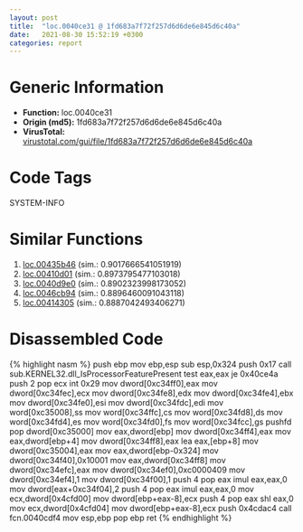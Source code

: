 ```yaml
---
layout: post
title:  "loc.0040ce31 @ 1fd683a7f72f257d6d6de6e845d6c40a"
date:   2021-08-30 15:52:19 +0300
categories: report
---
```


# Generic Information
- **Function:** loc.0040ce31
- **Origin (md5):** 1fd683a7f72f257d6d6de6e845d6c40a
- **VirusTotal:** [virustotal.com/gui/file/1fd683a7f72f257d6d6de6e845d6c40a][virustotal_ref]

# Code Tags
<span class="tag" id="SYSTEM-INFO">SYSTEM-INFO</span>


# Similar Functions

1. [loc.00435b46][similar_1_ref] (sim.: 0.9017666541051919)
2. [loc.00410d01][similar_2_ref] (sim.: 0.8973795477103018)
3. [loc.0040d9e0][similar_3_ref] (sim.: 0.8902323998173052)
4. [loc.0046cb94][similar_4_ref] (sim.: 0.8896460091043118)
5. [loc.00414305][similar_5_ref] (sim.: 0.8887042493406271)


# Disassembled Code

{% highlight nasm %}
push ebp
mov ebp,esp
sub esp,0x324
push 0x17
call sub.KERNEL32.dll_IsProcessorFeaturePresent
test eax,eax
je 0x40ce4a
push 2
pop ecx
int 0x29
mov dword[0xc34ff0],eax
mov dword[0xc34fec],ecx
mov dword[0xc34fe8],edx
mov dword[0xc34fe4],ebx
mov dword[0xc34fe0],esi
mov dword[0xc34fdc],edi
mov word[0xc35008],ss
mov word[0xc34ffc],cs
mov word[0xc34fd8],ds
mov word[0xc34fd4],es
mov word[0xc34fd0],fs
mov word[0xc34fcc],gs
pushfd 
pop dword[0xc35000]
mov eax,dword[ebp]
mov dword[0xc34ff4],eax
mov eax,dword[ebp+4]
mov dword[0xc34ff8],eax
lea eax,[ebp+8]
mov dword[0xc35004],eax
mov eax,dword[ebp-0x324]
mov dword[0xc34f40],0x10001
mov eax,dword[0xc34ff8]
mov dword[0xc34efc],eax
mov dword[0xc34ef0],0xc0000409
mov dword[0xc34ef4],1
mov dword[0xc34f00],1
push 4
pop eax
imul eax,eax,0
mov dword[eax+0xc34f04],2
push 4
pop eax
imul eax,eax,0
mov ecx,dword[0x4cfd00]
mov dword[ebp+eax-8],ecx
push 4
pop eax
shl eax,0
mov ecx,dword[0x4cfd04]
mov dword[ebp+eax-8],ecx
push 0x4cdac4
call fcn.0040cdf4
mov esp,ebp
pop ebp
ret 
{% endhighlight %}


[similar_1_ref]: /report/loc.00435b46@d96761eb00d2d97e2b6f5ffffed0b46a
[similar_2_ref]: /report/loc.00410d01@22e4fd0c4b1c614e2ac3f6bd9999bcbd
[similar_3_ref]: /report/loc.0040d9e0@64e5091c15839d4b2093890f73869f28
[similar_4_ref]: /report/loc.0046cb94@2fcce874fb2a3a396274d2df89c397e3
[similar_5_ref]: /report/loc.00414305@d32515577b2cd57bf3dd6c5e3c37e219
[virustotal_ref]: https://www.virustotal.com/gui/file/1fd683a7f72f257d6d6de6e845d6c40a